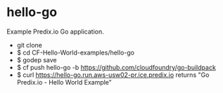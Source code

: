 hello-go
===========

Example Predix.io Go application.

- git clone 
- $ cd CF-Hello-World-examples/hello-go
- $ godep save
- $ cf push hello-go -b https://github.com/cloudfoundry/go-buildpack
- $ curl https://hello-go.run.aws-usw02-pr.ice.predix.io returns "Go Predix.io - Hello World Example"


